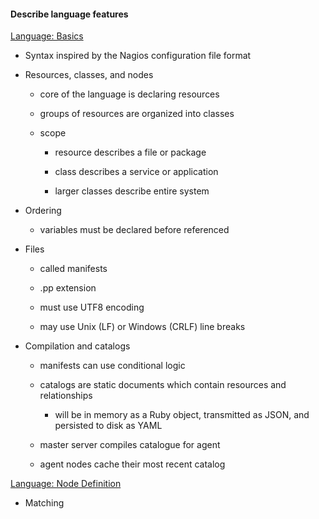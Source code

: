 #### Describe language features

[Language: Basics](https://docs.puppetlabs.com/puppet/latest/reference/lang_summary.html)

* Syntax inspired by the Nagios configuration file format

* Resources, classes, and nodes

    * core of the language is declaring resources

    * groups of resources are organized into classes

    * scope

        * resource describes a file or package

        * class describes a service or application

        * larger classes describe entire system

* Ordering

    * variables must be declared before referenced

* Files

    * called manifests

    * .pp extension

    * must use UTF8 encoding

    * may use Unix (LF) or Windows (CRLF) line breaks

* Compilation and catalogs

    * manifests can use conditional logic

    * catalogs are static documents which contain resources and relationships

        * will be in memory as a Ruby object, transmitted as JSON, and persisted to disk as YAML

    * master server compiles catalogue for agent

    * agent nodes cache their most recent catalog

[Language: Node Definition](https://docs.puppet.com/puppet/latest/reference/lang_node_definitions.html)

* Matching

